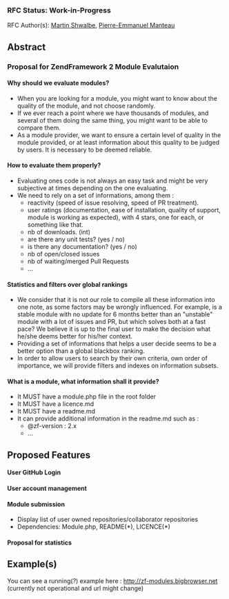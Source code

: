 ### RFC Status: Work-in-Progress

<!--
RFC Statuses:
* Work-in-Progress - RFC is still being worked on by the RFC Author
* Open for Comments
* Voting
* Accepted
* Declined
-->

RFC Author(s): [Martin Shwalbe](https://github.com/Hounddog), [Pierre-Emmanuel Manteau](https://github.com/PEM-FR)

## Abstract
<h3>Proposal for ZendFramework 2 Module Evalutaion</h3>
<h4>Why should we evaluate modules?</h4>
<ul>
<li>When you are looking for a module, you might want to know about the quality of the module, and not choose randomly.</li>
<li>If we ever reach a point where we have thousands of modules, and several of them doing the same thing, you might want to be able to compare them.</li>
<li>As a module provider, we want to ensure a certain level of quality in the module provided, or at least information about this quality to be judged by users. It is necessary to be deemed reliable.</li>
</ul>

<h4>How to evaluate them properly?</h4>
<ul>
 <li>Evaluating ones code is not always an easy task and might be very subjective at times depending on the one evaluating.</li>
 <li>We need to rely on a set of informations, among them :
<ul>
 <li>reactivity (speed of issue resolving, speed of PR treatment).</li>
 <li>user ratings (documentation, ease of installation, quality of support, module is working as expected), with 4 stars, one for each, or something like that.</li>
 <li>nb of downloads. (int)</li>
 <li>are there any unit tests? (yes / no)</li>
 <li>is there any documentation? (yes / no)</li>
 <li>nb of open/closed issues</li>
 <li>nb of waiting/merged Pull Requests</li>
 <li>...</li>
</ul>
</li></ul>

<h4>Statistics and filters over global rankings</h4>
<ul>
<li>We consider that it is not our role to compile all these information into one note, as some factors may be wrongly influenced. For example, is a stable module with no update for 6 months better than an "unstable" module with a lot of issues and PR, but which solves both at a fast pace?
We believe it is up to the final user to make the decision what he/she deems better for his/her context.</li>
<li>Providing a set of informations that helps a user decide seems to be a better option than a global blackbox ranking.</li>
<li>In order to allow users to search by their own criteria, own order of importance, we will provide filters and indexes on information subsets.</li>
</ul>

<h4>What is a module, what information shall it provide?</h4>
<ul>
<li>It MUST have a module.php file in the root folder</li>
<li>It MUST have a licence.md</li>
<li>It MUST have a readme.md</li>
<li>It can provide additional information in the readme.md such as :
<ul>
<li>@zf-version : 2.x</li>
<li>...</li>
</ul></li>
</ul>

<!-- In the abstract, explain in a brief paragraph what problem(s) this module solves. Be sure to include a good description of the use-cases where this module would be useful, and what value it offers to those who use it. -->

## Proposed Features

<h4>User GitHub Login</h4>
<h4>User account management</h4>
<h4>Module submission</h4>
<ul>
    <li>Display list of user owned repositories/collaborator repositories</li>
    <li>Dependencies: Module.php, README(*), LICENCE(*)</li>
</ul>
<h4>Proposal for statistics</h4>

<!-- Provide a list of features that you think should be included in the module's initial release. Also explain what parts of the module should be extensible via third-party modules. -->

## Example(s)

You can see a running(?) example here : http://zf-modules.bigbrowser.net (currently not operational and url might change)
<!-- If possible, provide code samples which illustrate end-user usage of the proposed module. -->
